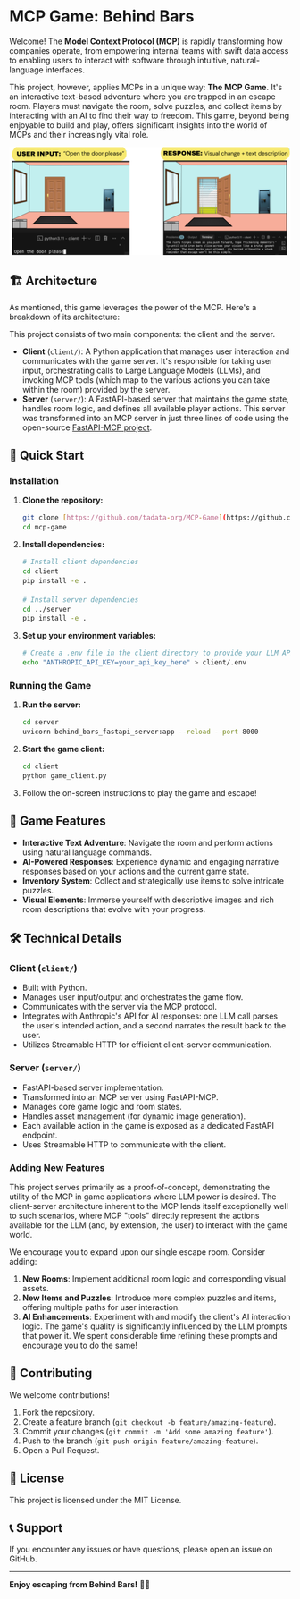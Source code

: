 # MCP Game: Behind Bars

Welcome! The **Model Context Protocol (MCP)** is rapidly transforming how companies operate, from empowering internal teams with swift data access to enabling users to interact with software through intuitive, natural-language interfaces.

This project, however, applies MCPs in a unique way: **The MCP Game**. It's an interactive text-based adventure where you are trapped in an escape room. Players must navigate the room, solve puzzles, and collect items by interacting with an AI to find their way to freedom. This game, beyond being enjoyable to build and play, offers significant insights into the world of MCPs and their increasingly vital role.

![Demo Image](demo.png)

## 🏗️ Architecture

As mentioned, this game leverages the power of the MCP. Here's a breakdown of its architecture:

This project consists of two main components: the client and the server.

-   **Client** (`client/`): A Python application that manages user interaction and communicates with the game server. It's responsible for taking user input, orchestrating calls to Large Language Models (LLMs), and invoking MCP tools (which map to the various actions you can take within the room) provided by the server.
-   **Server** (`server/`): A FastAPI-based server that maintains the game state, handles room logic, and defines all available player actions. This server was transformed into an MCP server in just three lines of code using the open-source [FastAPI-MCP project](https://github.com/tadata-org/fastapi_mcp).

## 🚀 Quick Start

### Installation

1.  **Clone the repository:**
    ```bash
    git clone [https://github.com/tadata-org/MCP-Game](https://github.com/tadata-org/MCP-Game)
    cd mcp-game
    ```

2.  **Install dependencies:**
    ```bash
    # Install client dependencies
    cd client
    pip install -e .

    # Install server dependencies
    cd ../server
    pip install -e .
    ```

3.  **Set up your environment variables:**
    ```bash
    # Create a .env file in the client directory to provide your LLM API key
    echo "ANTHROPIC_API_KEY=your_api_key_here" > client/.env
    ```

### Running the Game

1.  **Run the server:**
    ```bash
    cd server
    uvicorn behind_bars_fastapi_server:app --reload --port 8000
    ```

2.  **Start the game client:**
    ```bash
    cd client
    python game_client.py
    ```

3.  Follow the on-screen instructions to play the game and escape!

## 🎯 Game Features

-   **Interactive Text Adventure**: Navigate the room and perform actions using natural language commands.
-   **AI-Powered Responses**: Experience dynamic and engaging narrative responses based on your actions and the current game state.
-   **Inventory System**: Collect and strategically use items to solve intricate puzzles.
-   **Visual Elements**: Immerse yourself with descriptive images and rich room descriptions that evolve with your progress.

## 🛠️ Technical Details

### Client (`client/`)

-   Built with Python.
-   Manages user input/output and orchestrates the game flow.
-   Communicates with the server via the MCP protocol.
-   Integrates with Anthropic's API for AI responses: one LLM call parses the user's intended action, and a second narrates the result back to the user.
-   Utilizes Streamable HTTP for efficient client-server communication.

### Server (`server/`)

-   FastAPI-based server implementation.
-   Transformed into an MCP server using FastAPI-MCP.
-   Manages core game logic and room states.
-   Handles asset management (for dynamic image generation).
-   Each available action in the game is exposed as a dedicated FastAPI endpoint.
-   Uses Streamable HTTP to communicate with the client.

### Adding New Features

This project serves primarily as a proof-of-concept, demonstrating the utility of the MCP in game applications where LLM power is desired. The client-server architecture inherent to the MCP lends itself exceptionally well to such scenarios, where MCP "tools" directly represent the actions available for the LLM (and, by extension, the user) to interact with the game world.

We encourage you to expand upon our single escape room. Consider adding:

1.  **New Rooms**: Implement additional room logic and corresponding visual assets.
2.  **New Items and Puzzles**: Introduce more complex puzzles and items, offering multiple paths for user interaction.
3.  **AI Enhancements**: Experiment with and modify the client's AI interaction logic. The game's quality is significantly influenced by the LLM prompts that power it. We spent considerable time refining these prompts and encourage you to do the same!

## 🤝 Contributing

We welcome contributions!

1.  Fork the repository.
2.  Create a feature branch (`git checkout -b feature/amazing-feature`).
3.  Commit your changes (`git commit -m 'Add some amazing feature'`).
4.  Push to the branch (`git push origin feature/amazing-feature`).
5.  Open a Pull Request.

## 📝 License

This project is licensed under the MIT License.

## 📞 Support

If you encounter any issues or have questions, please open an issue on GitHub.

---

**Enjoy escaping from Behind Bars!** 🚪🔑
